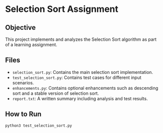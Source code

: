 # Selection Sort Assignment

## Objective
This project implements and analyzes the Selection Sort algorithm as part of a learning assignment.

## Files

- `selection_sort.py`: Contains the main selection sort implementation.
- `test_selection_sort.py`: Contains test cases for different input scenarios.
- `enhancements.py`: Contains optional enhancements such as descending sort and a stable version of selection sort.
- `report.txt`: A written summary including analysis and test results.

## How to Run

```bash
python3 test_selection_sort.py
